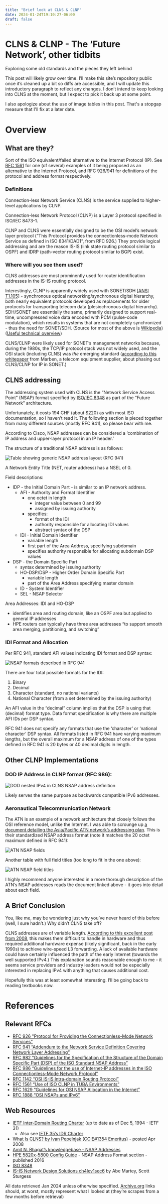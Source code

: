 ```yaml
---
title: "Brief look at CLNS & CLNP"
date: 2024-01-24T19:10:27-06:00
draft: false
---
```


# CLNS & CLNP - The ‘Future Network’, other tidbits

Exploring some old standards and the pieces they left behind

This post will likely grow over time. I’ll make this site’s repository public once it’s cleaned up a bit so diffs are accessible, and I will update this introductory paragraph to reflect any changes. I don’t intend to keep looking into CLNS at the moment, but I expect to pick it back up at some point.

I also apologize about the use of image tables in this post. That's a stopgap measure that I'll fix at a later date.

# Overview

## What are they?

Sort of the ISO equivalent/failed alternative to the Internet Protocol (IP). See [RFC 1561](https://datatracker.ietf.org/doc/html/rfc1561) for one (of several) examples of it being proposed as an alternative to the Internet Protocol, and RFC 926/941 for definitions of the protocol and address format respectively.

### Definitions

Connection-less Network Service (CLNS) is the service supplied to higher-level applications by CLNP.

Connection-less Network Protocol (CLNP) is a Layer 3 protocol specified in ISO/IEC 8473-1.

CLNP and CLNS were essentially designed to be the OSI model’s network layer protocol (”This Protocol provides the connectionless-mode Network Service as defined in ISO 8341/DAD1”, from RFC 926.) They provide logical addressing and are the reason IS-IS (link state routing protocol similar to OSPF) and IDRP (path-vector routing protocol similar to BGP) exist.

### Where will you see them used?

CLNS addresses are most prominently used for router identification addresses in the IS-IS routing protocol.

Interestingly, CLNP is apparently widely used with SONET/SDH [[ANSI T1.105](https://web.archive.org/web/20120306013548/http://webstore.ansi.org/RecordDetail.aspx?sku=ANSI+T1.105.07-1996+%28R2005%29)] - synchronous optical networking/synchronous digital hierarchy, both nearly equivalent protocols developed as replacements for older protocols for transporting telecom data (plesiochronous digital hierarchy). SDH/SONET are essentially the same, primarily designed to support real-time, uncompressed voice data encoded with PCM (pulse-code modulation), which results in systems that are not completely synchronized - thus the need for SONET/SDH. (Source for most of the above is [Wikipedia](https://en.wikipedia.org/wiki/Synchronous_optical_networking)) ([Useful technical overview](https://web.archive.org/web/19990127120448/http://www.techfest.com/networking/wan/sonet.htm))

CLNS/CLNP were likely used for SONET’s management networks because, during the 1980s, the TCP/IP protocol stack was not widely used, and the OSI stack (including CLNS) was *the* emerging standard ([according to this whitepaper](https://web.archive.org/web/20230809223230/https://www.marben-products.com/migration-to-ip-management-of-sonet-sdh-networks/) from Marben, a telecom equipment supplier, about phasing out CLNS/CLNP for IP in SONET.)

## CLNS addressing

The addressing system used with CLNS is the “Network Service Access Point” (NSAP) format specified by [ISO/IEC 8348](https://webstore.iec.ch/preview/info_isoiec8348%7Bed3.0%7Den.pdf) as part of the “Future Network” architecture.

Unfortunately, it costs 194 CHF (about $220) as with most ISO documentation, so I haven’t read it. The following section is pieced together from many different sources (mostly RFC 941), so please bear with me.

According to Cisco, NSAP addresses can be considered a ‘combination of IP address and upper-layer protocol in an IP header.’

The structure of a traditional NSAP address is as follows:

![Table showing generic NSAP address layout (RFC 941)](table-nsap-layout-generic.png)

A Network Entity Title (NET, router address) has a NSEL of 0.

Field descriptions:

- IDP - the Initial Domain Part - is similar to an IP network address.
    - AFI - Authority and Format Identifier
        - one octet in length
            - integer value between 0 and 99
            - assigned by issuing authority
        - specifies:
            - format of the IDI
            - authority responsible for allocating IDI values
            - abstract syntax of the DSP
    - IDI - Initial Domain Identifier
        - variable length
        - first part of the Area Address, specifying subdomain
        - specifies authority responsible for allocating subdomain DSP values
- DSP - the Domain Specific Part
    - syntax determined by issuing authority
    - HO-DSP/DSP - Higher Order Domain Specific Part
        - variable length
        - part of the Area Address specifying master domain
    - ID - System Identifier
    - SEL - NSAP Selector

Area Addresses: IDI and HO-DSP

- identifies area and routing domain, like an OSPF area but applied to general IP addresses
- HPE routers can typically have three area addresses “to support smooth area merging, partitioning, and switching”

### IDI Format and Allocation

Per RFC 941, standard AFI values indicating IDI format and DSP syntax:

![NSAP formats described in RFC 941](table-nsap-format-list-rfc941.png)

There are four total possible formats for the IDI:

1. Binary
2. Decimal
3. Character (standard, no national variants)
4. National Character (from a set determined by the issuing authority)

An AFI value in the “decimal” column implies that the DSP is using that (decimal) format type. Data format specification is why there are multiple AFI IDs per DSP syntax.

RFC 941 does not specify any formats that use the ‘character’ or ‘national character’ DSP syntax. All formats listed in RFC 941 have varying maximum lengths, but the overall maximum for a NSAP address of one of the types defined in RFC 941 is 20 bytes or 40 decimal digits in length.

## Other CLNP Implementations

### DOD IP Address in CLNP format (RFC 986):

![DOD nested IPv4 in CLNS NSAP address definition](table-dod-ipv4-clnp-nested.png)

Likely serves the same purpose as backwards compatible IPv6 addresses.

### Aeronautical Telecommunication Network

The ATN is an example of a network architecture that closely follows the OSI reference model, unlike the Internet. I was able to scrounge up [a document detailing the Asia/Pacific ATN network’s addressing plan](https://www.icao.int/APAC/Documents/edocs/cns/ATN_%20NSAP.pdf). This is their standardized NSAP address format (note it matches the 20 octet maximum defined in RFC 941):

![ATN NSAP fields](table-atn-nsap.png)

Another table with full field titles (too long to fit in the one above):

![ATN NSAP field titles](table-atn-nsap-field-titles.png)

I highly recommend anyone interested in a more thorough description of the ATN’s NSAP addresses reads the document linked above - it goes into detail about each field.

## A Brief Conclusion

You, like me, may be wondering just why you’ve never heard of this before (well, I sure hadn’t.) Why didn’t CLNS take off? 

CLNS addresses are of variable length. [According to this excellent post from 2008](https://web.archive.org/web/20231002181317/https://blog.ipspace.net/2008/04/what-is-clns.html), this makes them difficult to handle in hardware and thus required additional hardware expense (likely significant, back in the early 1990s) to achieve wire-speed L3 forwarding. A lack of available hardware could have certainly influenced the path of the early Internet (towards the well supported IPv4.) This explanation sounds reasonable enough to me - it seems service providers and industry leaders would not be especially interested in replacing IPv4 with anything that causes additional cost.

Hopefully this was at least somewhat interesting. I’ll be going back to reading textbooks now.

# References

## Relevant RFCs

- [RFC 926 "Protocol for Providing the Connectionless-Mode Network Services”](https://web.archive.org/web/20230824072437/https://datatracker.ietf.org/doc/html/rfc926)
- [RFC 941 “Addendum to the Network Service Definition Covering Network Layer Addressing”](https://web.archive.org/web/20230925144049/https://datatracker.ietf.org/doc/html/rfc941)
- [RFC 982 “Guidelines for the Specification of the Structure of the Domain Specific Part (DSP) of the ISO Standard NSAP Address”](https://web.archive.org/web/20230501221436/https://datatracker.ietf.org/doc/html/rfc982)
- [RFC 986 “Guidelines for the use of Internet-IP addresses in the ISO Connectionless-Mode Network Protocol”](https://web.archive.org/web/20231011154548/https://datatracker.ietf.org/doc/html/rfc986)
- [RFC 1142 “OSI IS-IS Intra-domain Routing Protocol”](https://web.archive.org/web/20231209080044/https://datatracker.ietf.org/doc/html/rfc1142)
- [RFC 1561 “Use of ISO CLNP in TUBA Environments”](https://web.archive.org/web/20231003144704/https://datatracker.ietf.org/doc/html/rfc1561.html)
- [RFC 1629 “Guidelines for OSI NSAP Allocation in the Internet”](https://web.archive.org/web/20231003220059/https://datatracker.ietf.org/doc/rfc1629/)
- [RFC 1888 “OSI NSAPs and IPv6”](https://web.archive.org/web/20240111173207/https://datatracker.ietf.org/doc/html/rfc1888)

## Web Resources

- [IETF Inter-Domain Routing Charter](https://www.ietf.org/proceedings/31/charters/idr-charter.html) (up to date as of Dec 5, 1994 - IETF 31)
    - Also see [IETF 35’s IDR Charter](https://www.ietf.org/proceedings/35/charters/idr-charter.html)
- [What Is CLNS? by Ivan Pepelnjak (CCIE#1354 Emeritus)](https://web.archive.org/web/20231002181317/https://blog.ipspace.net/2008/04/what-is-clns.html) - posted Apr 2008
- [Amit N. Bhagat’s knowledgebase - NSAP Addresses](https://sites.google.com/site/amitsciscozone/is-is/nsap-addresses?authuser=0)
- [HPE 5820x-5800 Config Guide](https://techhub.hpe.com/eginfolib/networking/docs/switches/5820x-5800/5998-7389r_l3-ip-rtng_cg/content/index.htm) - NSAP Address Format section - published 2016
- [ISO 8348](https://webstore.iec.ch/preview/info_isoiec8348%7Bed3.0%7Den.pdf)
- [IS-IS Network Design Solutions ch4lev1sec6](https://www.oreilly.com/library/view/is-is-network-design/1578702208/1578702208_ch04lev1sec6.html) by Abe Martey, Scott Sturgess

All data retrieved Jan 2024 unless otherwise specified. [Archive.org](http://Archive.org) links should, at worst, mostly represent what I looked at (they’re scrapes from a few months before retrieval)